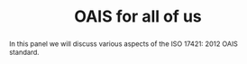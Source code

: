 ---
abstract: 'In this panel we will discuss various aspects of the ISO 17421: 2012 OAIS
  standard.'
creators:
- Kilbride, William
- Sierman, Barbara
- Ras, Marcel
- Schrimpf, Sabine
date: null
document_url: https://services.phaidra.univie.ac.at/api/object/o:502769/download
grand_parent: iPRES
institutions: []
keywords: []
landing_page_url: https://phaidra.univie.ac.at/o:502769
language: eng
layout: publication
license: CC BY-NC-SA 3.0 AT
notes_url: null
parent: iPRES 2016
publication_type: panel
size: 46518
slides_url: null
source_name: iPRES
title: OAIS for all of us
year: 2016
---